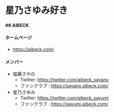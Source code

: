 # 星乃さゆみ好き

#### ## AIBECK

#### ホームページ

-  https://aibeck.com/ 



#### メンバー

- 塩藤さやの
  - Twitter: https://twitter.com/aibeck_sayano 
  -  ファンクラブ :  https://sayano.aibeck.com/ 
- 星乃さゆみ
  - Twitter: https://twitter.com/aibeck_sayumi
  - ファンクラブ :  https://sayumi.aibeck.com/ 
